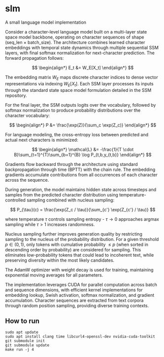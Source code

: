 # slm
A small language model implementation

Consider a character-level language model built on a multi-layer state space model backbone, operating on character sequences of shape (seq_len × batch_size). The architecture combines learned character embeddings with temporal state dynamics through multiple sequential SSM layers, with final softmax normalization for next-character prediction. The forward propagation follows:

$$
\begin{align*}
E_t &= W_E[X_t]
\end{align*}
$$

The embedding matrix $W_E$ maps discrete character indices to dense vector representations via indexing $W_E[X_t]$. Each SSM layer processes its inputs through the standard state space model formulation detailed in the SSM repository.

For the final layer, the SSM outputs logits over the vocabulary, followed by softmax normalization to produce probability distributions over the character vocabulary:

$$
\begin{align*}
P &= \frac{\exp(Z)}{\sum_c \exp(Z_c)}
\end{align*}
$$

For language modeling, the cross-entropy loss between predicted and actual next characters is minimized:

$$
\begin{align*}
\mathcal{L} &= -\frac{1}{T \cdot B}\sum_{t=1}^{T}\sum_{b=1}^{B} \log P_{t,b,y_{t,b}}
\end{align*}
$$

Gradients flow backward through the architecture using standard backpropagation through time (BPTT) with the chain rule. The embedding gradients accumulate contributions from all occurrences of each character across the sequence.

During generation, the model maintains hidden state across timesteps and samples from the predicted character distribution using temperature-controlled sampling combined with nucleus sampling:

$$
P_{\tau}(c) = \frac{\exp(Z_c / \tau)}{\sum_{c'} \exp(Z_{c'} / \tau)}
$$

where temperature $\tau$ controls sampling entropy - $\tau \rightarrow 0$ approaches argmax sampling while $\tau > 1$ increases randomness.

Nucleus sampling further improves generation quality by restricting sampling to the nucleus of the probability distribution. For a given threshold $p \in (0,1)$, only tokens with cumulative probability $\leq p$ (when sorted in descending order by probability) are considered for sampling. This eliminates low-probability tokens that could lead to incoherent text, while preserving diversity within the most likely candidates.

The AdamW optimizer with weight decay is used for training, maintaining exponential moving averages for all parameters.

The implementation leverages CUDA for parallel computation across batch and sequence dimensions, with efficient kernel implementations for embedding lookup, Swish activation, softmax normalization, and gradient accumulation. Character sequences are extracted from text corpora through random position sampling, providing diverse training contexts.

## How to run
```
sudo apt update
sudo apt install clang time libcurl4-openssl-dev nvidia-cuda-toolkit
git submodule init
git submodule update
make run -j 4
```